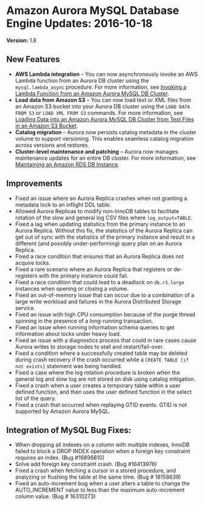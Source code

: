 # Amazon Aurora MySQL Database Engine Updates: 2016\-10\-18<a name="AuroraMySQL.Updates.20161018"></a>

**Version:** 1\.8

## New Features<a name="AuroraMySQL.Updates.20161018.New"></a>
+ **AWS Lambda integration** – You can now asynchronously invoke an AWS Lambda function from an Aurora DB cluster using the `mysql.lambda_async` procedure\. For more information, see [Invoking a Lambda Function from an Amazon Aurora MySQL DB Cluster](AuroraMySQL.Integrating.Lambda.md)\.
+ **Load data from Amazon S3** – You can now load text or XML files from an Amazon S3 bucket into your Aurora DB cluster using the `LOAD DATA FROM S3` or `LOAD XML FROM S3` commands\. For more information, see [Loading Data into an Amazon Aurora MySQL DB Cluster from Text Files in an Amazon S3 Bucket](AuroraMySQL.Integrating.LoadFromS3.md)\.
+ **Catalog migration** – Aurora now persists catalog metadata in the cluster volume to support versioning\. This enables seamless catalog migration across versions and restores\.
+ **Cluster\-level maintenance and patching** – Aurora now manages maintenance updates for an entire DB cluster\. For more information, see [Maintaining an Amazon RDS DB Instance](USER_UpgradeDBInstance.Maintenance.md)\.

## Improvements<a name="AuroraMySQL.Updates.20161018.Improvements"></a>
+ Fixed an issue where an Aurora Replica crashes when not granting a metadata lock to an inflight DDL table\.
+ Allowed Aurora Replicas to modify non\-InnoDB tables to facilitate rotation of the slow and general log CSV files where `log_output=TABLE`\.
+ Fixed a lag when updating statistics from the primary instance to an Aurora Replica\. Without this fix, the statistics of the Aurora Replica can get out of sync with the statistics of the primary instance and result in a different \(and possibly under\-performing\) query plan on an Aurora Replica\. 
+ Fixed a race condition that ensures that an Aurora Replica does not acquire locks\.
+ Fixed a rare scenario where an Aurora Replica that registers or de\-registers with the primary instance could fail\. 
+ Fixed a race condition that could lead to a deadlock on `db.r3.large` instances when opening or closing a volume\.
+ Fixed an out\-of\-memory issue that can occur due to a combination of a large write workload and failures in the Aurora Distributed Storage service\.
+ Fixed an issue with high CPU consumption because of the purge thread spinning in the presence of a long\-running transaction\. 
+ Fixed an issue when running information schema queries to get information about locks under heavy load\.
+ Fixed an issue with a diagnostics process that could in rare cases cause Aurora writes to storage nodes to stall and restart/fail\-over\.
+ Fixed a condition where a successfully created table may be deleted during crash recovery if the crash occurred while a `CREATE TABLE [if not exists]` statement was being handled\.
+ Fixed a case where the log rotation procedure is broken when the general log and slow log are not stored on disk using catalog mitigation\.
+ Fixed a crash when a user creates a temporary table within a user defined function, and then uses the user defined function in the select list of the query\.
+ Fixed a crash that occurred when replaying GTID events\. GTID is not supported by Amazon Aurora MySQL\.

## Integration of MySQL Bug Fixes:<a name="AuroraMySQL.Updates.20161018.Fixes"></a>
+ When dropping all indexes on a column with multiple indexes, InnoDB failed to block a DROP INDEX operation when a foreign key constraint requires an index\. \(Bug \#16896810\)
+ Solve add foreign key constraint crash\. \(Bug \#16413976\)
+ Fixed a crash when fetching a cursor in a stored procedure, and analyzing or flushing the table at the same time\. \(Bug \# 18158639\)
+ Fixed an auto\-increment bug when a user alters a table to change the AUTO\_INCREMENT value to less than the maximum auto\-increment column value\. \(Bug \# 16310273\)